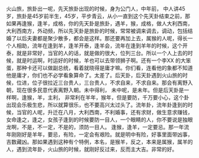 火山旅，旅卦出一呢，先天旅卦出现的时候，身为公门人，中年前， 中人讲45岁，旅卦是45岁前半生，45岁，平步青云，从小一直到这个先天卦结束之前，那如果再逢猴，逢羊，成格，你的先天卦是旅卦，遇羊，猴，成格，做人大利西南，大利西南方，外动频，所以先天卦是旅卦的时候，常常被调来调去，调动，包括结婚了以后夫妻都是聚少散多，都会是这样。那还要再加上去，属猴的人呢，得长一个人相助，流年在逢到羊，逢羊开泰，逢羊会，流年在逢到羊年的时候，这个开泰，就是非常好，当官的人的话，就是做的很大，位列三台。所以一个人上去的时候，就是时运啊，时运好的时候，羊也可以去带领狮子啊。还有一个李XX 的大笨蛋，那种卡还可以做副总统，看着就晓得是庸才嘛。你们看，连看他的象都不知道他是庸才，你们也不必学看象算命了。太差了。后天卦，后天卦遇到火山旅的时候，位进，位子很拉近三台贵人，三台贵人，不求自来，不求自来。那会有离野入朝，现在很多民意代表离野入朝。未中得利， 未中呢，是未年。但是后天卦是一样啊，逢猴，羊，主利， 非常利在羊年，猴年，但是要防，千万要小心，这个卦出现会乐极生悲，所以就算很乐，也不要高兴太过头了。流年卦，流年卦逢到的时候，当官的人呢，升迁在八月，大利西南，不利婚事，还有求财，做生意求赚钱，女命逢之，逢之，女孩子逢到的时候要防一目人，一个眼睛的人，你不要说是独眼龙啊，不是，不一定，不是的，须防一目人。 逢猴，逢羊，一定要忌。那一年流年刚刚好是羊年，要忌，有险，一定会有艰险。就是明中有险，好事里面带凶事，吉数藏凶。那如果遇到这种有个特例，本名，是猴羊，反之，本来是属猴，属羊的人，遇到流年卦，火山旅的时候，就刚好反过来，反而主大吉。非常的好。